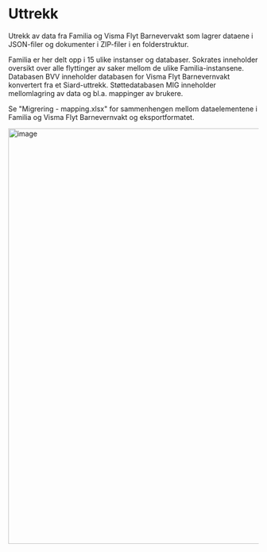 # Uttrekk
Utrekk av data fra Familia og Visma Flyt Barnevervakt som lagrer dataene i JSON-filer og dokumenter i ZIP-filer i en folderstruktur.

Familia er her delt opp i 15 ulike instanser og databaser. Sokrates inneholder oversikt over alle flyttinger av saker mellom de ulike Familia-instansene. Databasen BVV inneholder databasen for Visma Flyt Barnevernvakt konvertert fra et Siard-uttrekk. Støttedatabasen MIG inneholder mellomlagring av data og bl.a. mappinger av brukere.

Se "Migrering - mapping.xlsx" for sammenhengen mellom dataelementene i Familia og Visma Flyt Barnevernvakt og eksportformatet.

<img width="837" alt="image" src="https://user-images.githubusercontent.com/26165330/207237483-5d0224a6-a4a5-474b-9c1f-668916a10381.png">

